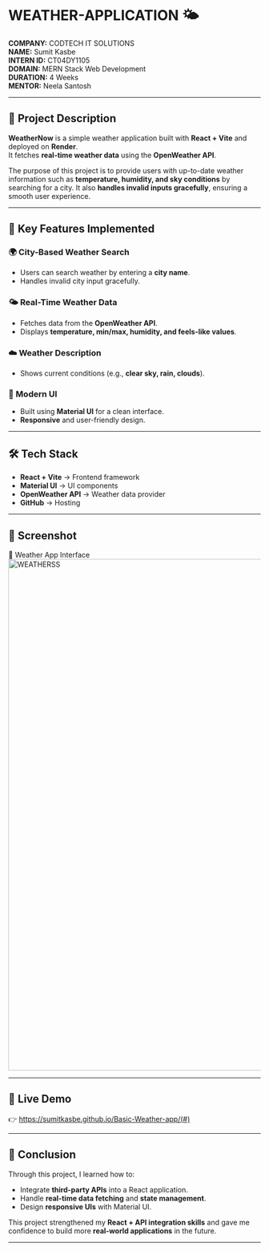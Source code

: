 # WEATHER-APPLICATION 🌤️  
**COMPANY:** CODTECH IT SOLUTIONS  
**NAME:** Sumit Kasbe  
**INTERN ID:** CT04DY1105  
**DOMAIN:** MERN Stack Web Development  
**DURATION:** 4 Weeks  
**MENTOR:** Neela Santosh  

---

## 📌 Project Description  
**WeatherNow** is a simple weather application built with **React + Vite** and deployed on **Render**.  
It fetches **real-time weather data** using the **OpenWeather API**.  

The purpose of this project is to provide users with up-to-date weather information such as **temperature, humidity, and sky conditions** by searching for a city. It also **handles invalid inputs gracefully**, ensuring a smooth user experience.  

---

## 🔹 Key Features Implemented  

### 🌍 City-Based Weather Search  
- Users can search weather by entering a **city name**.  
- Handles invalid city input gracefully.  

### 🌤️ Real-Time Weather Data  
- Fetches data from the **OpenWeather API**.  
- Displays **temperature, min/max, humidity, and feels-like values**.  

### ☁️ Weather Description  
- Shows current conditions (e.g., **clear sky, rain, clouds**).  

### 🎨 Modern UI  
- Built using **Material UI** for a clean interface.  
- **Responsive** and user-friendly design.  

---

## 🛠️ Tech Stack  
- **React + Vite** → Frontend framework  
- **Material UI** → UI components  
- **OpenWeather API** → Weather data provider  
- **GitHub** → Hosting  

---

## 📸 Screenshot  
🔹 Weather App Interface  
<img width="1920" height="1020" alt="WEATHERSS" src="https://github.com/user-attachments/assets/b28062ed-9373-484c-971e-dcc00598ec15" />

---

## 🚀 Live Demo  
👉 https://sumitkasbe.github.io/Basic-Weather-app/(#)  

---

## 📌 Conclusion  
Through this project, I learned how to:  
- Integrate **third-party APIs** into a React application.  
- Handle **real-time data fetching** and **state management**.  
- Design **responsive UIs** with Material UI.   

This project strengthened my **React + API integration skills** and gave me confidence to build more **real-world applications** in the future.  

---
